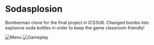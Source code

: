 Sodasplosion
============

Bomberman clone for the final project in ICS3U6. Changed bombs into explosive soda bottles in order to keep the game classroom friendly!

![Menu](https://puu.sh/svN7S/9a88e7a201.png)
![Gameplay](https://puu.sh/svNaX/3b6bdbbad1.png)
